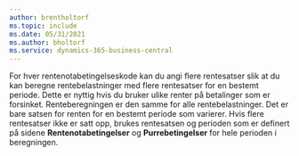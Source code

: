 ```yaml
---
author: brentholtorf
ms.topic: include
ms.date: 05/31/2021
ms.author: bholtorf
ms.service: dynamics-365-business-central
---
```

For hver rentenotabetingelseskode kan du angi flere rentesatser slik at du kan beregne rentebelastninger med flere rentesatser for en bestemt periode. Dette er nyttig hvis du bruker ulike renter på betalinger som er forsinket. Renteberegningen er den samme for alle rentebelastninger. Det er bare satsen for renten for en bestemt periode som varierer. Hvis flere rentesatser ikke er satt opp, brukes rentesatsen og perioden som er definert på sidene **Rentenotabetingelser** og **Purrebetingelser** for hele perioden i beregningen.